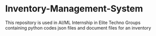 # Inventory-Management-System
This repository is used in AI/ML Internship in Elite Techno Groups containing python codes json files and document files for an inventory
